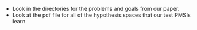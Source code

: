 - Look in the directories for the problems and goals from our paper.
- Look at the pdf file for all of the hypothesis spaces that our test PMSIs learn.
